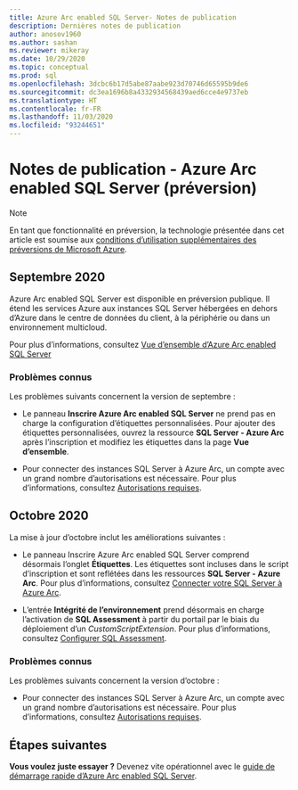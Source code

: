 ```yaml
---
title: Azure Arc enabled SQL Server- Notes de publication
description: Dernières notes de publication
author: anosov1960
ms.author: sashan
ms.reviewer: mikeray
ms.date: 10/29/2020
ms.topic: conceptual
ms.prod: sql
ms.openlocfilehash: 3dcbc6b17d5abe87aabe923d70746d65595b9de6
ms.sourcegitcommit: dc3ea1696b8a4332934568439aed6cce4e9737eb
ms.translationtype: HT
ms.contentlocale: fr-FR
ms.lasthandoff: 11/03/2020
ms.locfileid: "93244651"
---
```

# <a name="release-notes---azure-arc-enabled-sql-server-preview"></a>Notes de publication - Azure Arc enabled SQL Server (préversion)

> [!NOTE]
> En tant que fonctionnalité en préversion, la technologie présentée dans cet article est soumise aux [conditions d’utilisation supplémentaires des préversions de Microsoft Azure](https://azure.microsoft.com/support/legal/preview-supplemental-terms/).

## <a name="september-2020"></a>Septembre 2020

Azure Arc enabled SQL Server est disponible en préversion publique. Il étend les services Azure aux instances SQL Server hébergées en dehors d’Azure dans le centre de données du client, à la périphérie ou dans un environnement multicloud.

Pour plus d’informations, consultez [Vue d’ensemble d’Azure Arc enabled SQL Server](overview.md)

### <a name="known-issues"></a>Problèmes connus

Les problèmes suivants concernent la version de septembre :

* Le panneau **Inscrire Azure Arc enabled SQL Server** ne prend pas en charge la configuration d’étiquettes personnalisées. Pour ajouter des étiquettes personnalisées, ouvrez la ressource **SQL Server - Azure Arc** après l’inscription et modifiez les étiquettes dans la page **Vue d’ensemble**.

* Pour connecter des instances SQL Server à Azure Arc, un compte avec un grand nombre d’autorisations est nécessaire. Pour plus d’informations, consultez [Autorisations requises](overview.md#required-permissions).

## <a name="october-2020"></a>Octobre 2020

La mise à jour d’octobre inclut les améliorations suivantes :

* Le panneau Inscrire Azure Arc enabled SQL Server comprend désormais l’onglet **Étiquettes**. Les étiquettes sont incluses dans le script d’inscription et sont reflétées dans les ressources **SQL Server - Azure Arc**. Pour plus d’informations, consultez [Connecter votre SQL Server à Azure Arc](connect.md).

* L’entrée **Intégrité de l’environnement** prend désormais en charge l’activation de **SQL Assessment** à partir du portail par le biais du déploiement d’un *CustomScriptExtension*. Pour plus d’informations, consultez [Configurer SQL Assessment](assess.md#run-on-demand-sql-assessment).

### <a name="known-issues"></a>Problèmes connus

Les problèmes suivants concernent la version d’octobre :

* Pour connecter des instances SQL Server à Azure Arc, un compte avec un grand nombre d’autorisations est nécessaire. Pour plus d’informations, consultez [Autorisations requises](overview.md#required-permissions).

## <a name="next-steps"></a>Étapes suivantes

**Vous voulez juste essayer ?**  Devenez vite opérationnel avec le [guide de démarrage rapide d’Azure Arc enabled SQL Server](https://aka.ms/AzureArcSqlServerJumpstart).
